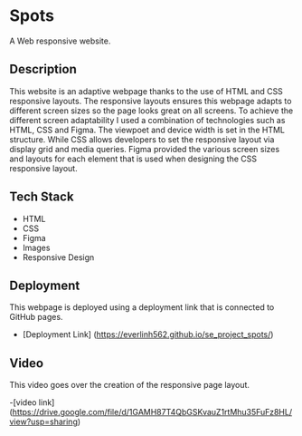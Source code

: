 # Spots

A Web responsive website.

## Description

This website is an adaptive webpage thanks to the use of HTML and CSS responsive layouts. The responsive layouts ensures this webpage adapts to different screen sizes so the page looks great on all screens. To achieve the different screen adaptability I used a combination of technologies such as HTML, CSS and Figma. The viewpoet and device width is set in the HTML structure. While CSS allows developers to set the responsive layout via display grid and media queries. Figma provided the various screen sizes and layouts for each element that is used when designing the CSS responsive layout.

## Tech Stack

- HTML
- CSS
- Figma
- Images
- Responsive Design

## Deployment

This webpage is deployed using a deployment link that is connected to GitHub pages.

- [Deployment Link] (https://everlinh562.github.io/se_project_spots/)

## Video

This video goes over the creation of the responsive page layout.

-[video link] (https://drive.google.com/file/d/1GAMH87T4QbGSKvauZ1rtMhu35FuFz8HL/view?usp=sharing)
